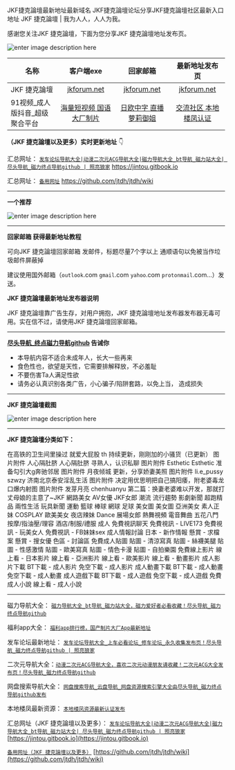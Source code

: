 JKF捷克論壇最新地址最新域名  JKF捷克論壇论坛分享JKF捷克論壇社区最新入口地址 JKF 捷克論壇 | 我为人人，人人为我。  

感谢您关注JKF 捷克論壇，下面为您分享JKF 捷克論壇地址发布页。

![enter image description here](https://img68.pixhost.to/images/36/265198140_j.jpg)



| 名称                           |                     客户端exe                      |                     回家邮箱                      |                  最新地址发布页                  |
| ------------------------------ | :------------------------------------------------: | :-----------------------------------------------: | :----------------------------------------------: |
| JKF 捷克論壇                   |      [jkforum.net](https://www.jkforum.net/)       |      [jkforum.net](https://www.jkforum.net/)      |     [jkforum.net](https://www.jkforum.net/)      |
| 91视频_成人版抖音_超级聚合平台 | [海量短视频 国语大厂制片](https://v.hallo365.top/) | [日欧中字 直播 萝莉御姐](https://v.hallo365.top/) | [交流社区 本地楼凤认证](https://v.hallo365.top/) |



**（JKF 捷克論壇以及更多）实时更新地址** 👇

汇总网址： [`发车论坛导航大全|动漫二次元ACG导航大全|磁力导航大全_bt导航_磁力站大全| 尽头导航_磁力终点导航github | 照亮狼家`](https://jintou.gitbook.io)  https://jintou.gitbook.io  

汇总网址： [`备用网址`](https://github.com/jtdh/jtdh/wiki/)  https://github.com/jtdh/jtdh/wiki

***

**一个推荐**

![enter image description here](https://img68.pixhost.to/images/22/264638732_91-app.jpg)

***

**回家邮箱 获得最新地址教程**

可向JKF 捷克論壇回家邮箱 发邮件，标题尽量7个字以上 通顺语句以免被当作垃圾邮件屏蔽掉

 建议使用国外邮箱（`outlook`.com `gmail`.com `yahoo`.com `protonmail`.com...）发送。


**JKF 捷克論壇最新地址发布器说明**

 JKF 捷克論壇靠广告生存，对用户拥抱，JKF 捷克論壇地址发布器发布器无毒可用。实在信不过，请使用JKF 捷克論壇回家邮箱。


***

**[尽头导航_终点磁力导航github](https://jintou.gitbook.io/) 告诫你**

  - 本导航内容不适合未成年人，长大一些再来
   - 食色性也，欲望是天性，它需要排解释放，不必羞耻 
   - 不要伤害Ta人满足性欲 
   - 请务必认真识别各类广告，小心骗子/陷阱套路，以免上当， 造成损失


***

**JKF 捷克論壇截图**

![enter image description here](https://img68.pixhost.to/images/36/265198151_j2.jpg)

***

**JKF 捷克論壇分类如下：**

在高铁的卫生间里操过 就爱大屁股 th 持续更新，刚刚加的小骚货（已更新） 图片附件 人心隔肚脐 人心隔肚脐 寻熟人，认识私聊 图片附件 Esthetic Esthetic 准备勾引大g奔驰邻居 图片附件 月夜倾城 更新，分享娇妻美照 图片附件 li.e_pussy szwzy 济南北京泰安淫乱生活 图片附件  	   决定用优思明把自己搞阳痿，附老婆毒龙口爆内射图 图片附件 发芽月亮 chenhuanyu 第二篇：换妻老婆难以开发，那就打丈母娘的主意了~JKF 網路美女 AV女優 JKF女郎 潮流 流行趨勢 影劇新聞 超跑精品 兩性生活 玩具新聞 運動 籃球 棒球 網球 足球 美女圖 美女圖 亞洲美女 素人正妹 COSPLAY 歐美美女 夜店辣妹 Dance 展場女郎 熱舞視頻 電音舞曲 五花八門 按摩/指油壓/理容 酒店/制服/禮服 成人 免費視訊聊天 免費視訊 - LIVE173 免費視訊 - 玩美女人 免費視訊 - FB妹妹sex 成人情報討論 日本 - 新作情報 懸賞 - 求檔案 懸賞 - 搜女優 色區 - 討論區 免費成人貼圖 貼圖 - 清涼寫真 貼圖 - 絲襪美腿 貼圖 - 性感激情 貼圖 - 歐美寫真 貼圖 - 情色卡漫 貼圖 - 自拍樂園 免費線上影片 線上看 - 日本影片 線上看 - 亞洲影片 線上看 - 歐美影片 線上看 - 動畫影片 成人影片下載 BT下載 - 成人影片 免空下載 - 成人影片 成人動畫下載 BT下載 - 成人動畫 免空下載 - 成人動畫 成人遊戲下載 BT下載 - 成人遊戲 免空下載 - 成人遊戲 免費成人小說 線上看 - 成人小說

***

磁力导航大全： [`磁力导航大全_bt导航_磁力站大全，磁力爱好者必看收藏！尽头导航_磁力终点导航github`](https://github.com/jtdh/cili/wiki)

 福利app大全： [`福利app排行榜，国产制片大厂App最新地址`](https://github.com/jtdh/app/wiki)

发车论坛最新地址： [`发车论坛导航大全_上车必看论坛_修车论坛_永久收集发布页！尽头导航_磁力终点导航github | 照亮狼家`](https://github.com/jtdh/luntan/wiki)

 二次元导航大全：[`动漫二次元ACG导航大全，喜欢二次元动漫朋友请收藏！二次元ACG大全发布页！尽头导航_磁力终点导航github`](https://github.com/jtdh/dongman/wiki)

网盘搜索导航大全： [`网盘搜索导航_云盘导航_网盘资源搜索引擎大全由尽头导航_磁力终点导航github发布`](https://github.com/jtdh/wangpan/wiki)

本地楼凤最新资源： [`本地楼凤资源最新认证发布`](https://github.com/jtdh/loufeng/wiki)

汇总网址（JKF 捷克論壇以及更多）： [`发车论坛导航大全|动漫二次元ACG导航大全|磁力导航大全_bt导航_磁力站大全| 尽头导航_磁力终点导航github | 照亮狼家`](https://jintou.gitbook.io/)  [https://jintou.gitbook.io](https://jintou.gitbook.io)

[`备用网址（JKF 捷克論壇以及更多）`](https://github.com/jtdh/jtdh/wiki)  [https://github.com/jtdh/jtdh/wiki](https://github.com/jtdh/jtdh/wiki)
